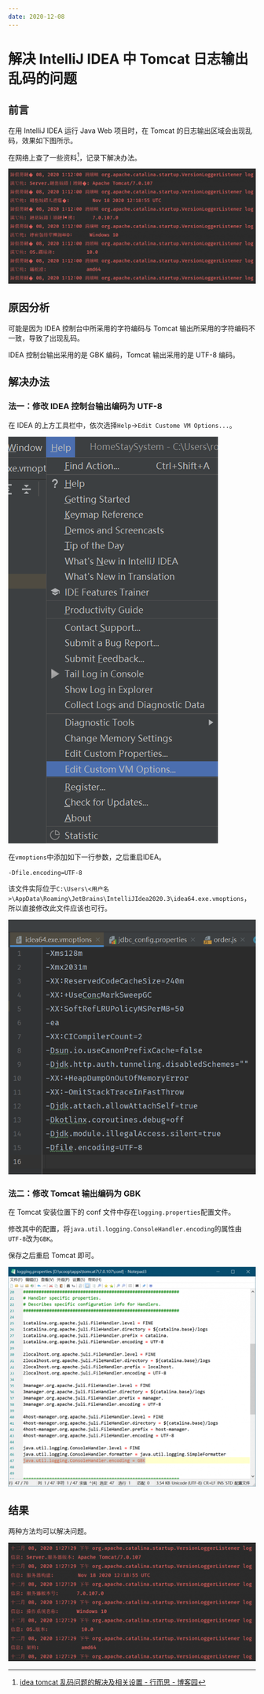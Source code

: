 ```yaml
---
date: 2020-12-08
---
```


# 解决 IntelliJ IDEA 中 Tomcat 日志输出乱码的问题

## 前言

在用 IntelliJ IDEA 运行 Java Web 项目时，在 Tomcat 的日志输出区域会出现乱码，效果如下图所示。

在网络上查了一些资料[^1]，记录下解决办法。

![Tomcat日志出现乱码](./solve-the-problem-of-tomcat-log-output-messy-code-in-intellij-idea.assets/image-1024x475.png)

## 原因分析

可能是因为 IDEA 控制台中所采用的字符编码与 Tomcat 输出所采用的字符编码不一致，导致了出现乱码。

IDEA 控制台输出采用的是 GBK 编码，Tomcat 输出采用的是 UTF-8 编码。

## 解决办法

### 法一：修改 IDEA 控制台输出编码为 UTF-8

在 IDEA 的上方工具栏中，依次选择`Help`->`Edit Custome VM Options...`。

![img](./solve-the-problem-of-tomcat-log-output-messy-code-in-intellij-idea.assets/image-1.png)

在`vmoptions`中添加如下一行参数，之后重启IDEA。

```bash
-Dfile.encoding=UTF-8
```

该文件实际位于`C:\Users\<用户名>\AppData\Roaming\JetBrains\IntelliJIdea2020.3\idea64.exe.vmoptions`，所以直接修改此文件应该也可行。

![img](./solve-the-problem-of-tomcat-log-output-messy-code-in-intellij-idea.assets/image-2.png)

### 法二：修改 Tomcat 输出编码为 GBK

在 Tomcat 安装位置下的 conf 文件中存在`logging.properties`配置文件。

修改其中的配置，将`java.util.logging.ConsoleHandler.encoding`的属性由`UTF-8`改为`GBK`。

保存之后重启 Tomcat 即可。

![img](./solve-the-problem-of-tomcat-log-output-messy-code-in-intellij-idea.assets/image-4-1024x907.png)

## 结果

两种方法均可以解决问题。

![img](./solve-the-problem-of-tomcat-log-output-messy-code-in-intellij-idea.assets/image-3-1024x491.png)

[^1]: [idea tomcat 乱码问题的解决及相关设置 - 行而思 - 博客园](https://www.cnblogs.com/shej123/p/10312806.html)

